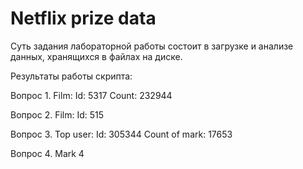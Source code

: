 # Netflix prize data

Суть задания лабораторной работы состоит в загрузке и анализе данных, хранящихся в файлах на диске.

Результаты работы скрипта:

Вопрос 1.
Film:
Id: 5317
Count: 232944

Вопрос 2.
Film:
Id: 515

Вопрос 3.
Top user:
Id: 305344
Count of mark: 17653

Вопрос 4.
Mark 4
